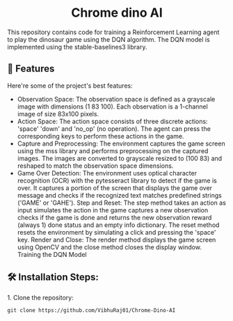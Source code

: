 <h1 align="center" id="title">Chrome dino AI</h1>

<p id="description">This repository contains code for training a Reinforcement Learning agent to play the dinosaur game using the DQN algorithm. The DQN model is implemented using the stable-baselines3 library.</p>

  
  
<h2>🧐 Features</h2>

Here're some of the project's best features:

*   Observation Space: The observation space is defined as a grayscale image with dimensions (1 83 100). Each observation is a 1-channel image of size 83x100 pixels.
*   Action Space: The action space consists of three discrete actions: 'space' 'down' and 'no\_op' (no operation). The agent can press the corresponding keys to perform these actions in the game.
*   Capture and Preprocessing: The environment captures the game screen using the mss library and performs preprocessing on the captured images. The images are converted to grayscale resized to (100 83) and reshaped to match the observation space dimensions.
*   Game Over Detection: The environment uses optical character recognition (OCR) with the pytesseract library to detect if the game is over. It captures a portion of the screen that displays the game over message and checks if the recognized text matches predefined strings ('GAME' or 'GAHE'). Step and Reset: The step method takes an action as input simulates the action in the game captures a new observation checks if the game is done and returns the new observation reward (always 1) done status and an empty info dictionary. The reset method resets the environment by simulating a click and pressing the 'space' key. Render and Close: The render method displays the game screen using OpenCV and the close method closes the display window. Training the DQN Model

<h2>🛠️ Installation Steps:</h2>

<p>1. Clone the repository:</p>

```
git clone https://github.com/VibhuRaj01/Chrome-Dino-AI
```

